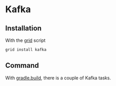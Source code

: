 # Kafka

## Installation

With the [grid](../scripts/grid) script

```bash
grid install kafka
```

## Command

With [gradle.build](../build.gradle), there is a couple of Kafka tasks.
